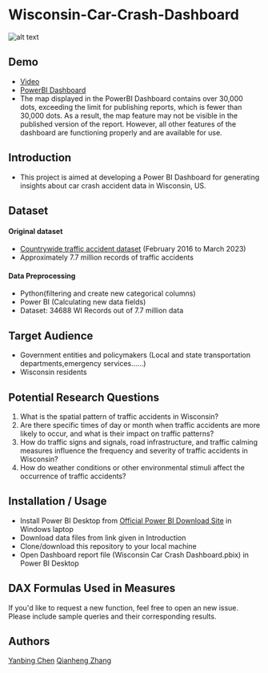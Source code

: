 # Wisconsin-Car-Crash-Dashboard
![alt text](/Users/esther/Documents/GitHub/PowerBI-Wisconsin-Car-Crash-Dashboard/images/Dashboard-1.jpg)
## Demo 
- [Video](https://www.youtube.com/watch?v=MDELlRKnYrM&ab_channel=YanbingChen)
- [PowerBI Dashboard](https://app.powerbi.com/view?r=eyJrIjoiZjJiZTBiZjYtZmM1MC00YzQyLWE5YTctN2FjZWVmOGZhM2M3IiwidCI6IjZmMGJiNzJmLTUzNzctNGRkZi05MzZhLWI2YzcyYmYyMWFlMiIsImMiOjF9&pageName=ReportSection122b823e02231482f562)
- The map displayed in the PowerBI Dashboard contains over 30,000 dots, exceeding the limit for publishing reports, which is fewer than 30,000 dots. As a result, the map feature may not be visible in the published version of the report. However, all other features of the dashboard are functioning properly and are available for use.

## Introduction
- This project is aimed at developing a Power BI Dashboard for generating insights about car crash accident data in Wisconsin, US.

## Dataset
#### Original dataset
- [Countrywide traffic accident dataset](https://arxiv.org/pdf/1906.05409.pdf
) (February 2016 to March 2023)
- Approximately 7.7 million records of traffic accidents

#### Data Preprocessing 
- Python(filtering and create new categorical columns)
- Power BI (Calculating new data fields)
- Dataset: 34688 WI Records out of 7.7 million data

## Target Audience
- Government entities and policymakers (Local and state transportation departments,emergency services......)
- Wisconsin residents

## Potential Research Questions
1. What is the spatial pattern of traffic accidents in Wisconsin?  
2. Are there specific times of day or month when traffic accidents are more likely to occur, and what is their impact on traffic patterns?  
3. How do traffic signs and signals, road infrastructure, and traffic calming measures influence the frequency and severity of traffic accidents in Wisconsin?  
4. How do weather conditions or other environmental stimuli affect the occurrence of traffic accidents?  

## Installation / Usage
- Install Power BI Desktop from [Official Power BI Download Site](https://powerbi.microsoft.com/en-us/downloads/) in Windows laptop
- Download data files from link given in Introduction
- Clone/download this repository to your local machine
- Open Dashboard report file (Wisconsin Car Crash Dashboard.pbix) in Power BI Desktop

## DAX Formulas Used in Measures




If you'd like to request a new function, feel free to open an new issue. Please include sample queries and their corresponding results.

## Authors
[Yanbing Chen](https://github.com/esstherc/)
[Qianheng Zhang](https://github.com/QianhengZhang)